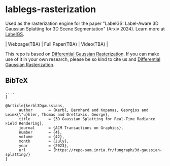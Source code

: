 # lablegs-rasterization

Used as the rasterization engine for the paper "LabelGS: Label-Aware 3D Gaussian Splatting for 3D Scene Segmentation" (Arxiv 2024). 
Learn more at [LabelGS](https://github.com/garrisonz/LabelGS).

| Webpage(TBA) | Full Paper(TBA) | Video(TBA) |

This repo is based on [Differential Gaussian Rasterization](https://github.com/graphdeco-inria/diff-gaussian-rasterization). If you can make use of it in your own research, please be so kind to cite us and [Differential Gaussian Rasterization](https://github.com/graphdeco-inria/diff-gaussian-rasterization).

<section class="section" id="BibTeX">
  <div class="container is-max-desktop content">
    <h2 class="title">BibTeX</h2>
    <pre><code>....
}</code></pre>
<pre><code>@Article{kerbl3Dgaussians,
      author       = {Kerbl, Bernhard and Kopanas, Georgios and Leimk{\"u}hler, Thomas and Drettakis, George},
      title        = {3D Gaussian Splatting for Real-Time Radiance Field Rendering},
      journal      = {ACM Transactions on Graphics},
      number       = {4},
      volume       = {42},
      month        = {July},
      year         = {2023},
      url          = {https://repo-sam.inria.fr/fungraph/3d-gaussian-splatting/}
}</code></pre>
  </div>
</section>